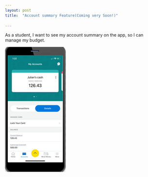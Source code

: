 ```yaml
---
layout: post
title:  "Account summary Feature(Coming very Soon!)"

---
```


As a student, I want to see my account summary on the app, so I can manage my budget.


![Demo](/assets/img/a1.PNG)
